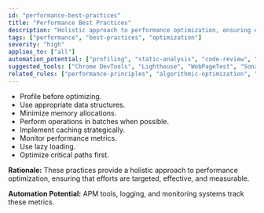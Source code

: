 ```yaml
---
id: "performance-best-practices"
title: "Performance Best Practices"
description: "Holistic approach to performance optimization, ensuring efforts are targeted, effective, and measurable."
tags: ["performance", "best-practices", "optimization"]
severity: "high"
applies_to: ["all"]
automation_potential: ["profiling", "static-analysis", "code-review", "performance-audit"]
suggested_tools: ["Chrome DevTools", "Lighthouse", "WebPageTest", "SonarQube"]
related_rules: ["performance-principles", "algorithmic-optimization", "memory-optimization", "asynchronous-performance", "database-optimization", "caching-strategies", "system-scalability", "content-delivery"]
---
```


- Profile before optimizing.
- Use appropriate data structures.
- Minimize memory allocations.
- Perform operations in batches when possible.
- Implement caching strategically.
- Monitor performance metrics.
- Use lazy loading.
- Optimize critical paths first.

**Rationale:** These practices provide a holistic approach to performance optimization, ensuring that efforts are targeted, effective, and measurable.

**Automation Potential:** APM tools, logging, and monitoring systems track these metrics.
